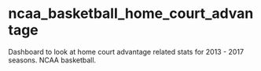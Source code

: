 # ncaa_basketball_home_court_advantage
Dashboard to look at home court advantage related stats for 2013 - 2017 seasons. NCAA basketball.
